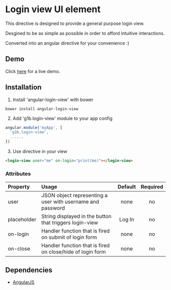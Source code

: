 # Login view UI element

This directive is designed to provide a general purpose login view.

Desgined to be as simple as possible in order to afford intuitive interactions.

Converted into an angular directive for your convenience :)

## Demo
Click <a href="https://rawgit.com/g1eb/angular-login-view/master/" target="_blank">here</a> for a live demo.

## Installation

1) Install 'angular-login-view' with bower

```
bower install angular-login-view
```

2) Add 'g1b.login-view' module to your app config


```javascript
angular.module('myApp', [
  'g1b.login-view',
  ......
])
```

3) Use directive in your view

```html
<login-view user="me" on-login="print(me)"></login-view>
```

### Attributes

|Property        | Usage           | Default  | Required |
|:------------- |:-------------|:-----:|:-----:|
| user | JSON object representing a user with username and password | none | no |
| placeholder | String displayed in the button that triggers login-view | Log In | no |
| on-login | Handler function that is fired on submit of login form | none | no |
| on-close | Handler function that is fired on close/hide of login form | none | no |

## Dependencies

* [AngularJS](https://angularjs.org/)
